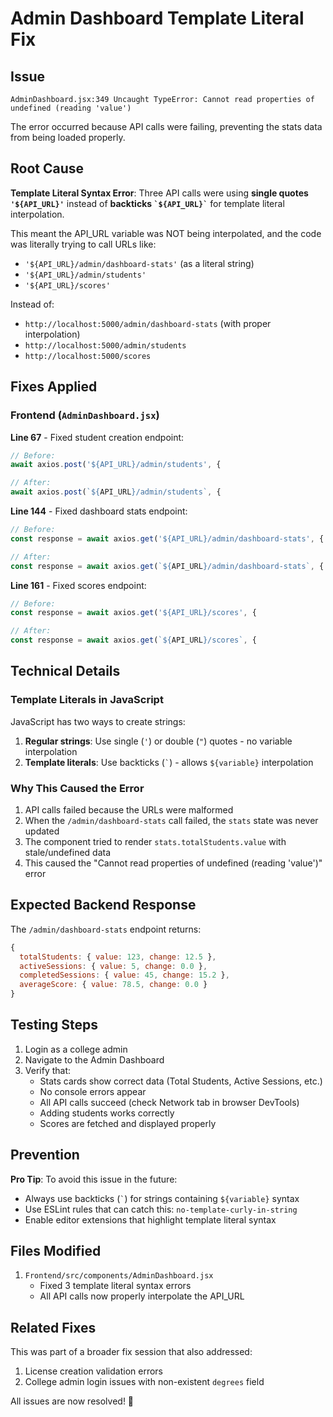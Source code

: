 # Admin Dashboard Template Literal Fix

## Issue
```
AdminDashboard.jsx:349 Uncaught TypeError: Cannot read properties of undefined (reading 'value')
```

The error occurred because API calls were failing, preventing the stats data from being loaded properly.

## Root Cause

**Template Literal Syntax Error**: Three API calls were using **single quotes `'${API_URL}'`** instead of **backticks `` `${API_URL}` ``** for template literal interpolation.

This meant the API_URL variable was NOT being interpolated, and the code was literally trying to call URLs like:
- `'${API_URL}/admin/dashboard-stats'` (as a literal string)
- `'${API_URL}/admin/students'`
- `'${API_URL}/scores'`

Instead of:
- `http://localhost:5000/admin/dashboard-stats` (with proper interpolation)
- `http://localhost:5000/admin/students`
- `http://localhost:5000/scores`

## Fixes Applied

### Frontend (`AdminDashboard.jsx`)

**Line 67** - Fixed student creation endpoint:
```javascript
// Before:
await axios.post('${API_URL}/admin/students', {

// After:
await axios.post(`${API_URL}/admin/students`, {
```

**Line 144** - Fixed dashboard stats endpoint:
```javascript
// Before:
const response = await axios.get('${API_URL}/admin/dashboard-stats', {

// After:
const response = await axios.get(`${API_URL}/admin/dashboard-stats`, {
```

**Line 161** - Fixed scores endpoint:
```javascript
// Before:
const response = await axios.get('${API_URL}/scores', {

// After:
const response = await axios.get(`${API_URL}/scores`, {
```

## Technical Details

### Template Literals in JavaScript

JavaScript has two ways to create strings:
1. **Regular strings**: Use single (`'`) or double (`"`) quotes - no variable interpolation
2. **Template literals**: Use backticks (`` ` ``) - allows `${variable}` interpolation

### Why This Caused the Error

1. API calls failed because the URLs were malformed
2. When the `/admin/dashboard-stats` call failed, the `stats` state was never updated
3. The component tried to render `stats.totalStudents.value` with stale/undefined data
4. This caused the "Cannot read properties of undefined (reading 'value')" error

## Expected Backend Response

The `/admin/dashboard-stats` endpoint returns:
```javascript
{
  totalStudents: { value: 123, change: 12.5 },
  activeSessions: { value: 5, change: 0.0 },
  completedSessions: { value: 45, change: 15.2 },
  averageScore: { value: 78.5, change: 0.0 }
}
```

## Testing Steps

1. Login as a college admin
2. Navigate to the Admin Dashboard
3. Verify that:
   - Stats cards show correct data (Total Students, Active Sessions, etc.)
   - No console errors appear
   - All API calls succeed (check Network tab in browser DevTools)
   - Adding students works correctly
   - Scores are fetched and displayed properly

## Prevention

**Pro Tip**: To avoid this issue in the future:
- Always use backticks (`` ` ``) for strings containing `${variable}` syntax
- Use ESLint rules that can catch this: `no-template-curly-in-string`
- Enable editor extensions that highlight template literal syntax

## Files Modified

1. `Frontend/src/components/AdminDashboard.jsx`
   - Fixed 3 template literal syntax errors
   - All API calls now properly interpolate the API_URL

## Related Fixes

This was part of a broader fix session that also addressed:
1. License creation validation errors
2. College admin login issues with non-existent `degrees` field

All issues are now resolved! 🎉

